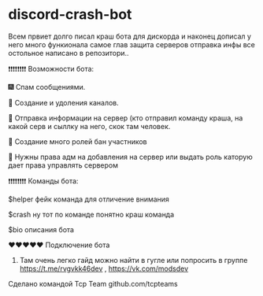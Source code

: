 # discord-crash-bot
Всем првиет долго писал краш бота для дискорда и наконец дописал у него много функионала самое глав защита серверов отправка инфы все остольное написано в репозитори..


❗❗❗❗❗❗❗❗ Возможности бота:

🎆 Спам сообщениями.

🎇 Создание и удоления каналов.

🎉 Отправка информации на сервер (кто отправил команду краша, на какой серв и сыллку на него, скок там человек.

👑 Cоздание много ролей бан участников

💎 Нужны права адм на добавления на сервер или выдать роль каторую дает права управлять сервером


❗❗❗❗❗❗❗❗ Команды бота:

$helper фейк команда для отличение внимания

$crash ну тот по команде понятно краш команда 

$bio описания бота

❤❤❤❤❤ Подключение бота

1. Там очень легко гайд можно найти в гугле или попросить в группе https://t.me/rvgvkk46dev , https://vk.com/modsdev

Сделано командой Tcp Team github.com/tcpteams
